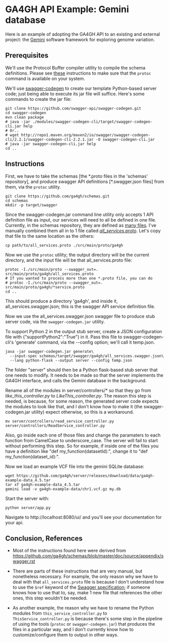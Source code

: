 # GA4GH API Example: Gemini database

Here is an example of adopting the GA4GH API to an existing and external project: the [Gemini](https://github.com/arq5x/gemini) software framework for exploring genome variation.

## Prerequisites

We'll use the Protocol Buffer compiler utility to compile the schema definitions.  Please see [these](https://github.com/ga4gh/schemas/blob/master/doc/source/appendix/swagger.rst#installing-prerequisites) instructions to make sure that the `protoc` command is available on your system.

We'll use [swagger-codegen](https://github.com/swagger-api/swagger-codegen) to create our template Python-based server code; just being able to execute its jar file will suffice.  Here's some commands to create the jar file:

```
git clone https://github.com/swagger-api/swagger-codegen.git
cd swagger-codegen
mvn clean package
# java -jar ./modules/swagger-codegen-cli/target/swagger-codegen-cli.jar help
# Or..
# wget http://repo1.maven.org/maven2/io/swagger/swagger-codegen-cli/2.2.1/swagger-codegen-cli-2.2.1.jar -O swagger-codegen-cli.jar
# java -jar swagger-codegen-cli.jar help
cd ..
```

## Instructions

First, we have to take the schemas [the \*.proto files in the 'schemas' repository], and produce swagger API definitions [\*.swagger.json files] from them, via the `protoc` utility.

```
git clone https://github.com/ga4gh/schemas.git
cd schemas
mkdir -p target/swagger
```

Since the swagger-codegen.jar command line utility only accepts 1 API definition file as input, our services will need to all be defined in one file.  Currently, in the schemas repository, they are defined as [many files](https://github.com/ga4gh/schemas/tree/master/src/main/proto/ga4gh).  I've manually combined them all in to 1 file called [*all_services.proto*](https://github.com/BD2KGenomics/ga4gh-gemini/blob/master/all_services.proto).  Let's copy that file to the same location as the others:

```
cp path/to/all_services.proto ./src/main/proto/ga4gh
```

Now we use the `protoc` utility; the output directory will be the current directory, and the input file will be that all_services.proto file:

```
protoc -I./src/main/proto --swagger_out=. src/main/proto/ga4gh/all_services.proto
# If you wanted to process more than one *.proto file, you can do
# protoc -I./src/main/proto --swagger_out=. src/main/proto/ga4gh/*service.proto
cd ..
```

This should produce a directory 'ga4gh', and inside it, all_services.swagger.json; this is the swagger API service definition file.


Now we use the all_services.swagger.json swagger file to produce stub server code, via the `swagger-codegen.jar` utility.

To support Python 2 in the output stub server, create a JSON configuration file with {"supportPython2":"True"} in it.  Pass this file to swagger-codegen-cli's 'generate' command, via the --config option; we'll call it temp.json.

```
java -jar swagger-codegen.jar generate\
  --input-spec schemas/target/swagger/ga4gh/all_services.swagger.json\
  --lang python-flask --output server --config temp.json
```

The folder "server" should then be a Python flask-based stub server that one needs to modify.  It needs to be made so that the server implements the GA4GH interface, and calls the Gemini database in the background.

Rename all of the modules in server/controllers/\* so that they go from *like_this_controller.py* to *LikeThis_controller.py*.  The reason this step is needed, is because, for some reason, the generated server code expects the modules to look like that, and I don't know how to make it (the swagger-codegen.jar utility) expect otherwise, so this is a workaround.

```
mv server/controllers/read_service_controller.py server/controllers/ReadService_controller.py
```

Also, go inside each one of those files and change the paramaters to each function from CamelCase to underscore_case.  The server will fail to start without performing this step.  So for example, if inside one of the files you have a definition like "def my_function(datasetId):", change it to "def my_function(dataset_id):".

Now we load an example VCF file into the gemini SQLite database:

```
wget https://github.com/ga4gh/server/releases/download/data/ga4gh-example-data_4.5.tar
tar xf ga4gh-example-data_4.5.tar
gemini load -v ga4gh-example-data/chr1.vcf.gz my.db
```

Start the server with:

```
python server/app.py
```

Navigate to http://localhost:8080/ui/ and you'll see your documentation for your api.


## Conclusion, References

- Most of the instructions found here were derived from https://github.com/ga4gh/schemas/blob/master/doc/source/appendix/swagger.rst

- There are parts of these instructions that are very manual, but nonetheless necessary.  For example, the only reason why we have to deal with that `all_services.proto` file is because I don't understand how to use the `$ref` keyword of the [Swagger specification](http://swagger.io/specification/); if someone knows how to use that to, say, make 1 new file that references the other ones, this step wouldn't be needed.

- As another example, the reason why we have to rename the Python modules from `this_service_controller.py` to `ThisService_controller.py` is because there's some step in the pipeline of using the tools (`protoc` or `swagger-codegen.jar`) that produces the files in a particular way, and I don't currently know how to customize/configure them to output in other ways.
